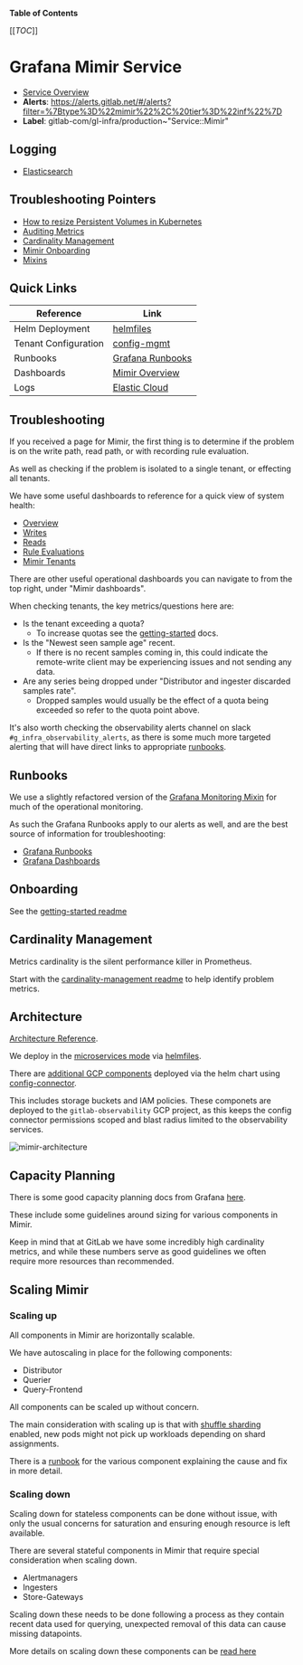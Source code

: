 <!-- MARKER: do not edit this section directly. Edit services/service-catalog.yml then run scripts/generate-docs -->

**Table of Contents**

[[_TOC_]]

# Grafana Mimir Service

* [Service Overview](https://dashboards.gitlab.net/d/mimir-main/mimir3a-overview)
* **Alerts**: <https://alerts.gitlab.net/#/alerts?filter=%7Btype%3D%22mimir%22%2C%20tier%3D%22inf%22%7D>
* **Label**: gitlab-com/gl-infra/production~"Service::Mimir"

## Logging

* [Elasticsearch](https://nonprod-log.gitlab.net/app/r/s/BLV6G)

## Troubleshooting Pointers

* [How to resize Persistent Volumes in Kubernetes](../kube/k8s-pvc-resize.md)
* [Auditing Metrics](auditing-metrics.md)
* [Cardinality Management](cardinality-management.md)
* [Mimir Onboarding](getting-started.md)
* [Mixins](../monitoring/mixins.md)
<!-- END_MARKER -->

<!-- ## Summary -->
## Quick Links

| Reference  | Link  |
|---|---|
| Helm Deployment | [helmfiles](https://gitlab.com/gitlab-com/gl-infra/k8s-workloads/gitlab-helmfiles/-/tree/master/releases/mimir) |
| Tenant Configuration | [config-mgmt](https://ops.gitlab.net/gitlab-com/gl-infra/config-mgmt/-/tree/main/environments/observability-tenants) |
| Runbooks | [Grafana Runbooks](https://grafana.com/docs/mimir/latest/manage/mimir-runbooks/) |
| Dashboards | [Mimir Overview](https://dashboards.gitlab.net/d/ffcd83628d7d4b5a03d1cafd159e6c9c/mimir-overview?orgId=1) |
| Logs | [Elastic Cloud](https://nonprod-log.gitlab.net/app/r/s/h3UsR) |

## Troubleshooting

If you received a page for Mimir, the first thing is to determine if the problem is on the write path, read path, or with recording rule evaluation.

As well as checking if the problem is isolated to a single tenant, or effecting all tenants.

We have some useful dashboards to reference for a quick view of system health:

* [Overview](https://dashboards.gitlab.net/d/ffcd83628d7d4b5a03d1cafd159e6c9c/mimir-overview?orgId=1)
* [Writes](https://dashboards.gitlab.net/d/8280707b8f16e7b87b840fc1cc92d4c5/mimir-writes?orgId=1)
* [Reads](https://dashboards.gitlab.net/d/e327503188913dc38ad571c647eef643/mimir-reads?orgId=1)
* [Rule Evaluations](https://dashboards.gitlab.net/d/631e15d5d85afb2ca8e35d62984eeaa0/mimir-ruler?orgId=1)
* [Mimir Tenants](https://dashboards.gitlab.net/d/35fa247ce651ba189debf33d7ae41611/mimir-tenants?orgId=1)

There are other useful operational dashboards you can navigate to from the top right, under "Mimir dashboards".

When checking tenants, the key metrics/questions here are:

* Is the tenant exceeding a quota?
  * To increase quotas see the [getting-started](./getting-starded.md) docs.
* Is the "Newest seen sample age" recent.
  * If there is no recent samples coming in, this could indicate the remote-write client may be experiencing issues and not sending any data.
* Are any series being dropped under "Distributor and ingester discarded samples rate".
  * Dropped samples would usually be the effect of a quota being exceeded so refer to the quota point above.

It's also worth checking the observability alerts channel on slack `#g_infra_observability_alerts`,
as there is some much more targeted alerting that will have direct links to appropriate [runbooks](#runbooks).

## Runbooks

We use a slightly refactored version of the [Grafana Monitoring Mixin](https://gitlab.com/gitlab-com/gl-infra/monitoring-mixins) for much of the operational monitoring.

As such the Grafana Runbooks apply to our alerts as well, and are the best source of information for troubleshooting:

* [Grafana Runbooks](https://grafana.com/docs/mimir/latest/manage/mimir-runbooks/)
* [Grafana Dashboards](https://dashboards.gitlab.net/d/ffcd83628d7d4b5a03d1cafd159e6c9c/mimir-overview?orgId=1)

## Onboarding

See the [getting-started readme](./getting-started.md)

## Cardinality Management

Metrics cardinality is the silent performance killer in Prometheus.

Start with the [cardinality-management readme](./cardinality-management.md) to help identify problem metrics.

<!-- ## Architecture -->

## Architecture

[Architecture Reference](https://grafana.com/docs/mimir/latest/references/architecture/).

We deploy in the [microservices mode](https://grafana.com/docs/mimir/latest/references/architecture/deployment-modes/#microservices-mode) via [helmfiles](https://gitlab.com/gitlab-com/gl-infra/k8s-workloads/gitlab-helmfiles/-/tree/master/releases/mimir).

There are [additional GCP components](https://gitlab.com/gitlab-com/gl-infra/k8s-workloads/gitlab-helmfiles/-/blob/c2ad0ca4a1e4fe85476cfb8601a0f4fa4ee4f54c/releases/mimir/values.yaml.gotmpl#L465) deployed via the helm chart using [config-connector](https://cloud.google.com/config-connector/docs/overview).

This includes storage buckets and IAM policies. These componets are deployed to the `gitlab-observability` GCP project, as this keeps the config connector permissions scoped and blast radius limited to the observability services.

![mimir-architecture](img/mimir-architecture-overview.png)

<!-- ## Performance -->

<!-- ## Scalability -->

## Capacity Planning

There is some good capacity planning docs from Grafana [here](https://grafana.com/docs/mimir/latest/manage/run-production-environment/planning-capacity/#microservices-mode).

These include some guidelines around sizing for various components in Mimir.

Keep in mind that at GitLab we have some incredibly high cardinality metrics, and while these numbers serve as good guidelines we often require more resources than recommended.

## Scaling Mimir

### Scaling up

All components in Mimir are horizontally scalable.

We have autoscaling in place for the following components:

* Distributor
* Querier
* Query-Frontend

All components can be scaled up without concern.

The main consideration with scaling up is that with [shuffle sharding](https://grafana.com/docs/mimir/latest/configure/configure-shuffle-sharding/) enabled, new pods might not pick up workloads depending on shard assignments.

There is a [runbook](https://grafana.com/docs/mimir/latest/manage/mimir-runbooks/#mimiringesterinstancehasnotenants) for the various component explaining the cause and fix in more detail.

### Scaling down

Scaling down for stateless components can be done without issue, with only the usual concerns for saturation and ensuring enough resource is left available.

There are several stateful components in Mimir that require special consideration when scaling down.

* Alertmanagers
* Ingesters
* Store-Gateways

Scaling down these needs to be done following a process as they contain recent data used for querying, unexpected removal of this data can cause missing datapoints.

More details on scaling down these components can be [read here](https://grafana.com/docs/mimir/latest/manage/run-production-environment/scaling-out/#microservices-mode)

<!-- ## Availability -->

<!-- ## Durability -->

<!-- ## Security/Compliance -->

<!-- ## Monitoring/Alerting -->

<!-- ## Links to further Documentation -->
